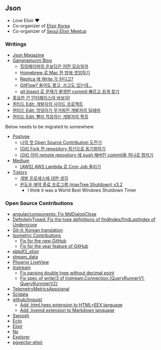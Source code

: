 ## Json

- Love Elixir ❤️
- Co-organizer of [Elixir Korea](https://github.com/elixir-korea)
- Co-organizer of [Seoul Elixir Meetup](https://www.meetup.com/seoul-elixir-meetup/)

### Writings

- [Json Magazine](https://www.facebook.com/json.magazine)
- [Gangnamunni Blog](https://blog.gangnamunni.com/blog)
  - [힐링페이퍼의 온보딩은 어떤 모습일까](https://blog.gangnamunni.com/post/sync_align)
  - [Homebrew 로 Mac 한 방에 셋업하기](https://blog.gangnamunni.com/post/brew_cask_mas)
  - [Replica 에 Write 가 된다고?](https://blog.gangnamunni.com/post/mysql_writable_replica_on_aws)
  - [GitFlow? 들어도 봤고, 쓰고도 있는데...](https://blog.gangnamunni.com/post/understanding_git_flow)
  - [git bisect 로 문제가 발생한 commit 빠르고 쉽게 찾기](https://blog.gangnamunni.com/post/understanding_git_bisect)
- [중요한 건 인터페이스야 바보야!](https://docs.google.com/presentation/d/13DYjGhTQB6DBeF92B7kg70-Pik8DoR8jcTobbprS4Ps/edit?usp=sharing)
- [원티드 Edit: 개발자의 사이드 프로젝트](https://www.wanted.co.kr/events/21_12_s01_b02)
- [원티드 Edit: 엉덩이가 무거워진 개발자의 딜레마](https://www.wanted.co.kr/events/22_02_s09_b01)
- [원티드 Edit: 빨리 적응하는 개발자의 특징](https://www.wanted.co.kr/events/22_03_s07_b03)
  
Below needs to be migrated to somewhere
- [Postype](https://json.postype.com/)
  - [나의 첫 Open Source Contribution 도전기](https://json.postype.com/post/204838)
  - [[Git] Fork 한 repository 최신으로 동기화하기](https://json.postype.com/post/210431)
  - [[Git] 이미 remote repository 에 push 해버린 commit들 하나로 합치기](https://json.postype.com/post/209499)
- [Medium](https://medium.com/@maytree)
  - [[AWS] AWS Lambda 로 Cron Job 돌리기](https://medium.com/itus-project/aws-aws-lambda-%EB%A1%9C-cron-job-%EB%8F%8C%EB%A6%AC%EA%B8%B0-c1c8875dc288)
- [Tistory](https://maytrees.tistory.com)
  - [개발 프로세스에 대한 생각](https://maytrees.tistory.com/174)
  - [윈도우 예약 종료 프로그램 (mayTree Shutdown) v3.2](https://maytrees.tistory.com/144)
    - I think it was a World Best Windows Shutdown Timer

### Open Source Contributions

- [angular/components: Fix MdDialogClose](https://github.com/angular/components/pull/4332)
- [DefinitelyTyped: Fix the type definitions of findIndex/findLastIndex of Underscore](https://github.com/DefinitelyTyped/DefinitelyTyped/pull/9711)
- [Git-it: Korean translation](https://github.com/jlord/git-it-electron/pull/159)
- [Isometric Contributions](https://github.com/jasonlong/isometric-contributions)
  - [Fix for the new GitHub](https://github.com/jasonlong/isometric-contributions/pull/56)
  - [Fix for the year feature of GitHub](https://github.com/jasonlong/isometric-contributions/pull/59)
- [pbkdf2_elixir](https://github.com/riverrun/pbkdf2_elixir/pull/15)
- [stream_data](https://github.com/whatyouhide/stream_data/pull/154)
- [Phoenix LiveView](https://github.com/phoenixframework/phoenix_live_view/pull/1599)
- [Instream](https://github.com/mneudert/instream/)
  - [Fix parsing double type without decimal point](https://github.com/mneudert/instream/pull/68)
  - [Fix spec of write/3 of Instream.Connection.{QueryRunnerV1, QueryRunnnerV2}](https://github.com/mneudert/instream/pull/74)
- [TelemetryMetricsAppsignal](https://github.com/surgeventures/telemetry_metrics_appsignal/pull/9)
- [Scidata](https://github.com/elixir-nx/scidata/pull/21)
- [github/linguist](https://github.com/github/linguist)
  - [Add .html.heex extension to HTML+EEX language](https://github.com/github/linguist/pull/5671)
  - [Add .livemd extension to Markdown language](https://github.com/github/linguist/pull/5672)
- [Swoosh](https://github.com/swoosh/swoosh/pull/650)
- [Ecto](https://github.com/elixir-ecto/ecto/pull/3807)
- [Elixir](https://github.com/elixir-lang/elixir/pull/11633)
- [Nx](https://github.com/elixir-nx/nx/pull/936)
- [Explorer](https://github.com/elixir-nx/explorer/pulls?q=is%3Apr+author%3Anallwhy+is%3Aclosed)
- [pgvector-elixir](https://github.com/pgvector/pgvector-elixir/pull/8)
